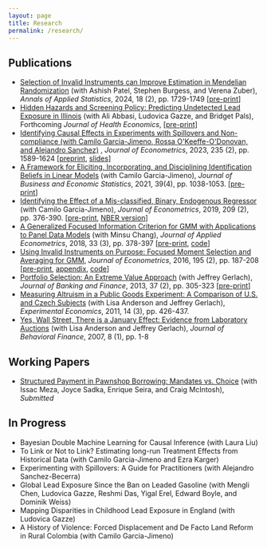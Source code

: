 ```yaml
---
layout: page
title: Research
permalink: /research/
---
```


<!-- Click [here](/pdf/DiTraglia-research.pdf) to download a copy of my most recent research statement.-->

## Publications

- [Selection of Invalid Instruments can Improve Estimation in Mendelian Randomization](https://doi.org/10.1214/23-AOAS1856) (with Ashish Patel, Stephen Burgess, and Verena Zuber), *Annals of Applied Statistics*, 2024, 18 (2), pp. 1729-1749 [[pre-print](https://arxiv.org/abs/2107.01513)]
- [Hidden Hazards and Screening Policy: Predicting Undetected Lead Exposure in Illinois](https://doi.org/10.1016/j.jhealeco.2023.102783) (with Ali Abbasi, Ludovica Gazze, and Bridget Pals), Forthcoming *Journal of Health Economics*, [[pre-print]](https://ditraglia.com/pdf/lead-JHE.pdf)
- [Identifying Causal Effects in Experiments with Spillovers and Non-compliance (with Camilo Garcia-Jimeno, Rossa O'Keeffe-O'Donovan, and Alejandro Sanchez)](https://doi.org/10.1016/j.jeconom.2023.01.008) , *Journal of Econometrics*, 2023, 235 (2), pp. 1589-1624 [[preprint](https://ditraglia.com/pdf/spillovers-paper.pdf), [slides](https://ditraglia.com/pdf/spillovers-slides.pdf)]
- [A Framework for Eliciting, Incorporating, and Disciplining Identification Beliefs in Linear Models](https://doi.org/10.1080/07350015.2020.1753528) (with Camilo Garcia-Jimeno), *Journal of Business and Economic Statistics*, 2021, 39(4), pp. 1038-1053. [[pre-print](http://ditraglia.com/pdf/DiTraglia-Garcia-Jimeno-2019.pdf)]
- [Identifying the Effect of a Mis-classified, Binary, Endogenous Regressor](https://www.sciencedirect.com/science/article/pii/S0304407619300181) (with Camilo Garcia-Jimeno), *Journal of Econometrics*, 2019, 209 (2), pp. 376-390. [[pre-print](http://ditraglia.com/pdf/binary-regressor-final.pdf), [NBER version](http://ditraglia.com/pdf/DiTraglia_Garcia-Jimeno_2017b.pdf)] 
- [A Generalized Focused Information Criterion for GMM with Applications to Panel Data Models](https://onlinelibrary.wiley.com/doi/10.1002/jae.2614) (with Minsu Chang), *Journal of Applied Econometrics*, 2018, 33 (3), pp. 378-397 [[pre-print](http://ditraglia.com/pdf/GFIC_paper.pdf), [code](https://github.com/fditraglia/gfic)]
- [Using Invalid Instruments on Purpose: Focused Moment Selection and Averaging for GMM](https://www.sciencedirect.com/science/article/pii/S0304407616301518), *Journal of Econometrics*, 2016, 195 (2), pp. 187-208 [[pre-print](http://ditraglia.com/pdf/FMSC.pdf), [appendix](http://ditraglia.com/pdf/FMSC_appendix.pdf), [code](https://github.com/fditraglia/fmsc)]
- [Portfolio Selection: An Extreme Value Approach](https://www.sciencedirect.com/science/article/pii/S0378426612002592) (with Jeffrey Gerlach), *Journal of Banking and Finance*, 2013, 37 (2), pp. 305-323 [[pre-print](http://ditraglia.com/pdf/EV_paper.pdf)]
- [Measuring Altruism in a Public Goods Experiment: A Comparison of U.S. and Czech Subjects](http://link.springer.com/article/10.1007%2Fs10683-011-9274-8) (with Lisa Anderson and Jeffrey Gerlach), *Experimental Economics*, 2011, 14 (3), pp. 426-437.
- [Yes, Wall Street, There is a January Effect: Evidence from Laboratory Auctions](http://www.tandfonline.com/doi/abs/10.1080/15427560709337012) (with Lisa Anderson and Jeffrey Gerlach), *Journal of Behavioral Finance*, 2007, 8 (1), pp. 1-8

## Working Papers
- [Structured Payment in Pawnshop Borrowing: Mandates vs. Choice](https://ditraglia.com/pdf/pawn-paper.pdf) (with Issac Meza, Joyce Sadka, Enrique Seira, and Craig McIntosh), *Submitted*

## In Progress
- Bayesian Double Machine Learning for Causal Inference (with Laura Liu)
- To Link or Not to Link? Estimating long-run Treatment Effects from Historical Data (with Camilo Garcia-Jimeno and Ezra Karger)
- Experimenting with Spillovers: A Guide for Practitioners (with Alejandro Sanchez-Becerra)
- Global Lead Exposure Since the Ban on Leaded Gasoline (with Mengli Chen, Ludovica Gazze, Reshmi Das, Yigal Erel, Edward Boyle, and Dominik Weiss)
- Mapping Disparities in Childhood Lead Exposure in England (with Ludovica Gazze)
- A History of Violence: Forced Displacement and De Facto Land Reform in Rural Colombia (with Camilo Garcia-Jimeno) 
